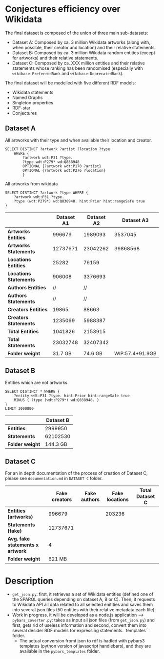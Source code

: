 # Conjectures efficiency over Wikidata

The final dataset is composed of the union of three main sub-datasets:
- Dataset A: Composed by ca. 3 million Wikidata artworks (along with, when possible, their creator and location) and their relative statements.
- Dataset B: Composed by ca. 3 million Wikidata random entities (except for artworks) and their relative statements.
- Dataset C: Composed by ca. XXX million entities and their relative statements whose ranking has been randomised (especially with ```wikibase:PreferredRank``` and ```wikibase:DeprecatedRank```).

The final dataset will be modelled with five different RDF models:
- Wikidata statements
- Named Graphs
- Singleton properties
- RDF-star
- Conjectures

## Dataset A
All artworks with their type and when available their location and creator.

```
SELECT DISTINCT ?artwork ?artist ?location ?type
    WHERE {
        ?artwork wdt:P31 ?type.
        ?type wdt:P279* wd:Q838948
        OPTIONAL {?artwork wdt:P170 ?artist}
        OPTIONAL {?artwork wdt:P276 ?location}
        }
```

All artworks from wikidata
```
SELECT DISTINCT ?artwork ?type WHERE {
    ?artwork wdt:P31 ?type.
    ?type (wdt:P279*) wd:Q838948. hint:Prior hint:rangeSafe true
}
```


|                          | **Dataset A1** | **Dataset A2** | **Dataset A3**  |
|--------------------------|----------------|----------------|-----------------|
| **Artworks Entities**    | 996679         | 1989093        | 3537045         |
| **Artworks Statements**  | 12737671       | 23042262       | 39868568        |
| **Locations Entities**   | 25282          | 76159          |                 |
| **Locations Statements** | 906008         | 3376693        |                 |
| **Authors Entities**     | //             | //             |                 |
| **Authors Statements**   | //             | //             |                 |
| **Creators Entities**    | 19865          | 88663          |                 |
| **Creators Statements**  | 1235069        | 5988387        |                 |
| **Total Entities**       | 1041826        | 2153915        |                 |
| **Total Statements**     | 23032748       | 32407342       |                 |
| **Folder weight**        | 31.7 GB        | 74.6 GB        | WIP:57.4+91.9GB |


## Dataset B
Entities which are not artworks

```
SELECT DISTINCT * WHERE {
    ?entity wdt:P31 ?type. hint:Prior hint:rangeSafe true
    MINUS { ?type (wdt:P279*) wd:Q838948. }
}
LIMIT 3000000
```

|                          | **Dataset B**  |
|--------------------------|----------------|
| **Entities**             | 2999950        |
| **Statements**           | 62102530       |
| **Folder weight**        | 144.3 GB       |

## Dataset C
For an in depth documentation of the process of creation of Dataset C, please see ```documentation.md``` in ```DATASET C``` folder.

|                                    | **Fake creators** | **Fake authors** | **Fake locations** | **Total Dataset C** |
|------------------------------------|-------------------|------------------|--------------------|---------------------|
| **Entities (artworks)**            | 996679            |                  | 203236             |                     |
| **Statements (fake)**              | 12737671          |                  |                    |                     |
| **Avg. fake statements x artwork** | 4                 |                  |                    |                     |
| **Folder weight**                  | 621 MB            |                  |                    |                     |

# Description

- ```get_json.py```: first, it retrieves a set of Wikidata entities (defined one of the SPARQL queries depending on dataset A, B or C). Then, it requests to Wikidata API all data related to all selected enitities and saves them into several json files (50 entities with their relative metadata each file).
- Work in progress, it will be developed as a node.js application --> ```pybars_coverter.py```: takes as input all json files (from ```get_json.py```) and first, gets rid of useless information and second, convert them into several desider RDF models for expressing statements. `templates``` folder.
    - The actual conversion fromt json to rdf is hadled with pybars3 templates (python version of javascript handlebars), and they are available in the ```pybars_templates``` folder.
